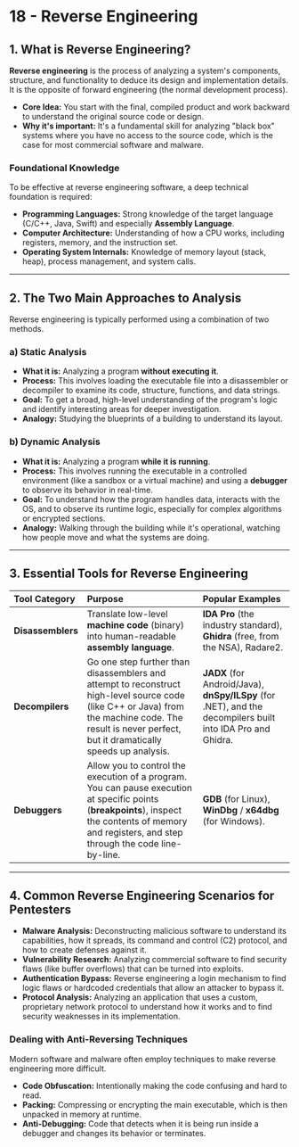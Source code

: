# 18 - Reverse Engineering

## 1. What is Reverse Engineering?

**Reverse engineering** is the process of analyzing a system's components, structure, and functionality to deduce its design and implementation details. It is the opposite of forward engineering (the normal development process).

*   **Core Idea:** You start with the final, compiled product and work backward to understand the original source code or design.
*   **Why it's important:** It's a fundamental skill for analyzing "black box" systems where you have no access to the source code, which is the case for most commercial software and malware.

### Foundational Knowledge
To be effective at reverse engineering software, a deep technical foundation is required:
*   **Programming Languages:** Strong knowledge of the target language (C/C++, Java, Swift) and especially **Assembly Language**.
*   **Computer Architecture:** Understanding of how a CPU works, including registers, memory, and the instruction set.
*   **Operating System Internals:** Knowledge of memory layout (stack, heap), process management, and system calls.

---

## 2. The Two Main Approaches to Analysis

Reverse engineering is typically performed using a combination of two methods.

### a) Static Analysis
*   **What it is:** Analyzing a program **without executing it**.
*   **Process:** This involves loading the executable file into a disassembler or decompiler to examine its code, structure, functions, and data strings.
*   **Goal:** To get a broad, high-level understanding of the program's logic and identify interesting areas for deeper investigation.
*   **Analogy:** Studying the blueprints of a building to understand its layout.

### b) Dynamic Analysis
*   **What it is:** Analyzing a program **while it is running**.
*   **Process:** This involves running the executable in a controlled environment (like a sandbox or a virtual machine) and using a **debugger** to observe its behavior in real-time.
*   **Goal:** To understand how the program handles data, interacts with the OS, and to observe its runtime logic, especially for complex algorithms or encrypted sections.
*   **Analogy:** Walking through the building while it's operational, watching how people move and what the systems are doing.

---

## 3. Essential Tools for Reverse Engineering

| Tool Category | Purpose | Popular Examples |
| :--- | :--- | :--- |
| **Disassemblers** | Translate low-level **machine code** (binary) into human-readable **assembly language**. | **IDA Pro** (the industry standard), **Ghidra** (free, from the NSA), Radare2. |
| **Decompilers** | Go one step further than disassemblers and attempt to reconstruct high-level source code (like C++ or Java) from the machine code. The result is never perfect, but it dramatically speeds up analysis. | **JADX** (for Android/Java), **dnSpy/ILSpy** (for .NET), and the decompilers built into IDA Pro and Ghidra. |
| **Debuggers** | Allow you to control the execution of a program. You can pause execution at specific points (**breakpoints**), inspect the contents of memory and registers, and step through the code line-by-line. | **GDB** (for Linux), **WinDbg** / **x64dbg** (for Windows). |

---

## 4. Common Reverse Engineering Scenarios for Pentesters

*   **Malware Analysis:** Deconstructing malicious software to understand its capabilities, how it spreads, its command and control (C2) protocol, and how to create defenses against it.
*   **Vulnerability Research:** Analyzing commercial software to find security flaws (like buffer overflows) that can be turned into exploits.
*   **Authentication Bypass:** Reverse engineering a login mechanism to find logic flaws or hardcoded credentials that allow an attacker to bypass it.
*   **Protocol Analysis:** Analyzing an application that uses a custom, proprietary network protocol to understand how it works and to find security weaknesses in its implementation.

### Dealing with Anti-Reversing Techniques
Modern software and malware often employ techniques to make reverse engineering more difficult.
*   **Code Obfuscation:** Intentionally making the code confusing and hard to read.
*   **Packing:** Compressing or encrypting the main executable, which is then unpacked in memory at runtime.
*   **Anti-Debugging:** Code that detects when it is being run inside a debugger and changes its behavior or terminates.
